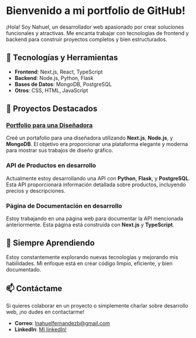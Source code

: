 # Bienvenido a mi portfolio de GitHub!

¡Hola! Soy Nahuel, un desarrollador web apasionado por crear soluciones funcionales y atractivas. Me encanta trabajar con tecnologías de frontend y backend para construir proyectos completos y bien estructurados.

## 🔧 Tecnologías y Herramientas

- **Frontend**: Next.js, React, TypeScript
- **Backend**: Node.js, Python, Flask
- **Bases de Datos**: MongoDB, PostgreSQL
- **Otros**: CSS, HTML, JavaScript

## 🚀 Proyectos Destacados

### [Portfolio para una Diseñadora](https://github.com/lnahuelfb/variocolorida)
Creé un portafolio para una diseñadora utilizando **Next.js**, **Node.js**, y **MongoDB**. El objetivo era proporcionar una plataforma elegante y moderna para mostrar sus trabajos de diseño gráfico.

### API de Productos en desarrollo
Actualmente estoy desarrollando una API con **Python**, **Flask**, y **PostgreSQL**. Esta API proporcionará información detallada sobre productos, incluyendo precios y descripciones.

### Página de Documentación en desarrollo
Estoy trabajando en una página web para documentar la API mencionada anteriormente. Esta página está construida con **Next.js** y **TypeScript**.

## 🌱 Siempre Aprendiendo

Estoy constantemente explorando nuevas tecnologías y mejorando mis habilidades. Mi enfoque está en crear código limpio, eficiente, y bien documentado.

## 📫 Contáctame

Si quieres colaborar en un proyecto o simplemente charlar sobre desarrollo web, ¡no dudes en contactarme!

- **Correo**: [lnahuelfernandezb@gmail.com](mailto:lnahuelfernandezb@gmail.com)
- **LinkedIn**: [Mi linkedIn!](https://www.linkedin.com/in/nahuel-fernandez-beschtedt/)
